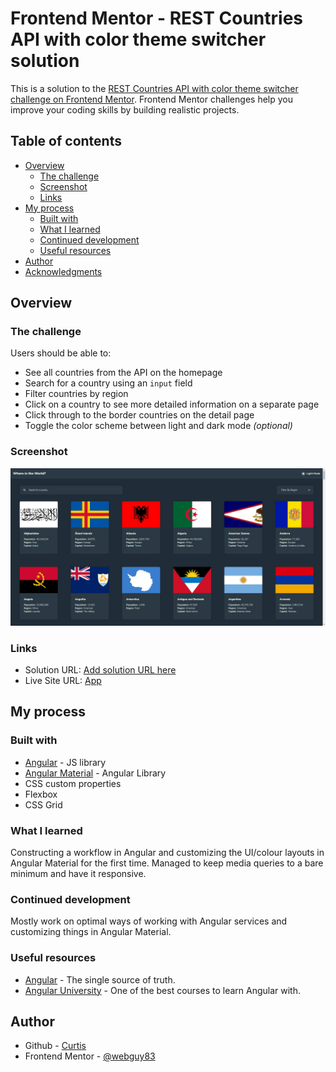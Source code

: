 # Frontend Mentor - REST Countries API with color theme switcher solution

This is a solution to the [REST Countries API with color theme switcher challenge on Frontend Mentor](https://www.frontendmentor.io/challenges/rest-countries-api-with-color-theme-switcher-5cacc469fec04111f7b848ca). Frontend Mentor challenges help you improve your coding skills by building realistic projects.

## Table of contents

- [Overview](#overview)
  - [The challenge](#the-challenge)
  - [Screenshot](#screenshot)
  - [Links](#links)
- [My process](#my-process)
  - [Built with](#built-with)
  - [What I learned](#what-i-learned)
  - [Continued development](#continued-development)
  - [Useful resources](#useful-resources)
- [Author](#author)
- [Acknowledgments](#acknowledgments)

## Overview

### The challenge

Users should be able to:

- See all countries from the API on the homepage
- Search for a country using an `input` field
- Filter countries by region
- Click on a country to see more detailed information on a separate page
- Click through to the border countries on the detail page
- Toggle the color scheme between light and dark mode _(optional)_

### Screenshot

![](./screenshots/RestApiCountries.png)

### Links

- Solution URL: [Add solution URL here](https://your-solution-url.com)
- Live Site URL: [App](https://webguy83.github.io/rest-api-countries/)

## My process

### Built with

- [Angular](https://angular.io/) - JS library
- [Angular Material](https://material.angular.io/) - Angular Library
- CSS custom properties
- Flexbox
- CSS Grid

### What I learned

Constructing a workflow in Angular and customizing the UI/colour layouts in Angular Material for the first time. Managed to keep media queries to a bare minimum and have it responsive.

### Continued development

Mostly work on optimal ways of working with Angular services and customizing things in Angular Material.

### Useful resources

- [Angular](https://angular.io/) - The single source of truth.
- [Angular University](https://blog.angular-university.io/) - One of the best courses to learn Angular with.

## Author

- Github - [Curtis](https://github.com/webguy83)
- Frontend Mentor - [@webguy83](https://www.frontendmentor.io/webguy83)
